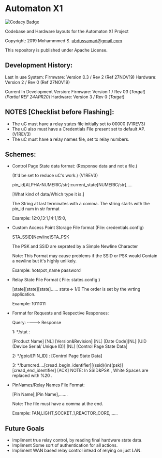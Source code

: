 # Automaton X1

[![Codacy Badge](https://api.codacy.com/project/badge/Grade/9d0d84b2bdd04276a86919ae32953484)](https://app.codacy.com/manual/ubdussamad/automaton-x1?utm_source=github.com&utm_medium=referral&utm_content=ubdussamad/automaton-x1&utm_campaign=Badge_Grade_Dashboard)

Codebase and Hardware layouts for the Automaton X1 Project

Copyright: 2019 Mohammmed S. <ubdussamad@gmail.com>

This repository is published under Apache License.


## Development History:

Last In use System:
Firmware: Version 0.3 / Rev 2 (Ref 27NOV19)
Hardware: Version 2 / Rev 0 (Ref 27NOV19)

Current In Development Version:
Firmware: Version 1 / Rev 03 (*Target*) (*Partial REF 24APR20*)
Hardware: Version 3 / Rev 0 (*Target*)

## NOTES [Checklist before Flashing]:

* The uC must have a relay states file initially set to 00000 (V1REV3)
* The uC also must have a Credentials File present set to default AP.(V1REV3)
* The uC must have a relay names file, set to relay numbers.

## Schemes:

* Control Page State data format: (Response data and not a file.) 

  (It'd be set to reduce uC's work.) (V1REV3)

  pin_id[ALPHA-NUMERIC/str]:current_state[NUMERIC/str],....

  [What kind of data/Which type it is.]
  
  The String at last terminates with a comma.
  The string starts with the pin_id num in str format

  Example:
  12:0,13:1,14:1,15:0,

* Custom Access Point Storage File format (File: credentials.config)

  STA_SSID[Newline]STA_PSK

  The PSK and SSID are seprated by a Simple Newline Character

  Note: This Format may cause problems if the SSID or PSK 
        would Contain a newline but it's highly unlikely.

  Example:
  hotspot_name
  password


* Relay State File Format ( File: states.config )

  [state][state][state]......
  state-> 1/0
  The order is set by the wrting application.

  Example: 1011011

* Format for Requests and Respective Responses:

  Query:
      ----> Response

  1: */stat :

    [Product Name] [NL]
    [Version&Revision] [NL]
    [Date Code][NL]
    [UID (Device Serial/ Unique ID)] [NL]
    [Control Page State Data]

  2: */gpio/[PIN_ID] :
    [Control Page State Data]

  3: */burncred....[cread_begin_identifier][(ssid)(\n)(psk)][cread_end_identifier]
    [ACK]
    NOTE: In SSID&PSK , White Spaces are replaced with %20 .


* PinNames/Relay Names File Format:

  [Pin Name],[Pin Name],.......

  Note: The file must have a comma at the end.


  Example:
  FAN,LIGHT,SOCKET_1,REACTOR_CORE,......


## Future Goals

* Impliment true relay control, by reading final hardware state data.
* Impliment Some sort of authentication for all actions.
* Impliment WAN based relay control intead of relying on just LAN.
